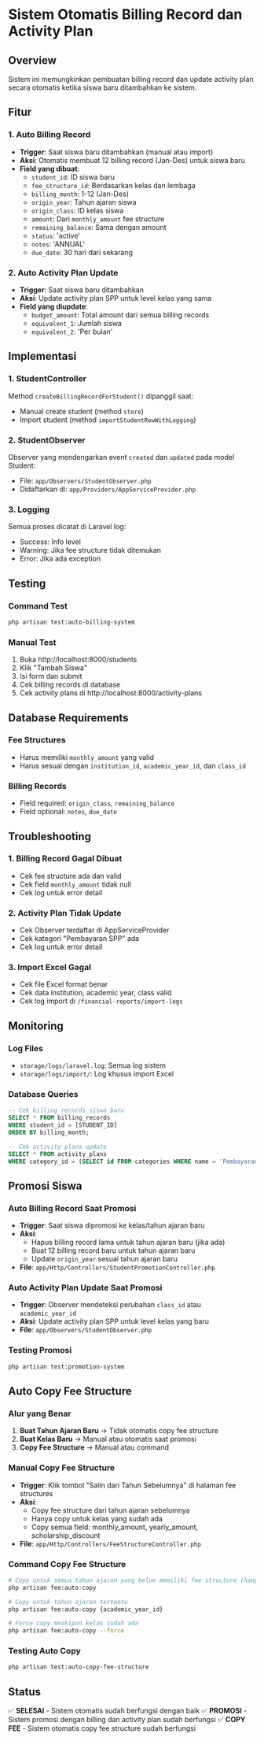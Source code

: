 # Sistem Otomatis Billing Record dan Activity Plan

## Overview
Sistem ini memungkinkan pembuatan billing record dan update activity plan secara otomatis ketika siswa baru ditambahkan ke sistem.

## Fitur

### 1. Auto Billing Record
- **Trigger**: Saat siswa baru ditambahkan (manual atau import)
- **Aksi**: Otomatis membuat 12 billing record (Jan-Des) untuk siswa baru
- **Field yang dibuat**:
  - `student_id`: ID siswa baru
  - `fee_structure_id`: Berdasarkan kelas dan lembaga
  - `billing_month`: 1-12 (Jan-Des)
  - `origin_year`: Tahun ajaran siswa
  - `origin_class`: ID kelas siswa
  - `amount`: Dari `monthly_amount` fee structure
  - `remaining_balance`: Sama dengan amount
  - `status`: 'active'
  - `notes`: 'ANNUAL'
  - `due_date`: 30 hari dari sekarang

### 2. Auto Activity Plan Update
- **Trigger**: Saat siswa baru ditambahkan
- **Aksi**: Update activity plan SPP untuk level kelas yang sama
- **Field yang diupdate**:
  - `budget_amount`: Total amount dari semua billing records
  - `equivalent_1`: Jumlah siswa
  - `equivalent_2`: 'Per bulan'

## Implementasi

### 1. StudentController
Method `createBillingRecordForStudent()` dipanggil saat:
- Manual create student (method `store`)
- Import student (method `importStudentRowWithLogging`)

### 2. StudentObserver
Observer yang mendengarkan event `created` dan `updated` pada model Student:
- File: `app/Observers/StudentObserver.php`
- Didaftarkan di: `app/Providers/AppServiceProvider.php`

### 3. Logging
Semua proses dicatat di Laravel log:
- Success: Info level
- Warning: Jika fee structure tidak ditemukan
- Error: Jika ada exception

## Testing

### Command Test
```bash
php artisan test:auto-billing-system
```

### Manual Test
1. Buka http://localhost:8000/students
2. Klik "Tambah Siswa"
3. Isi form dan submit
4. Cek billing records di database
5. Cek activity plans di http://localhost:8000/activity-plans

## Database Requirements

### Fee Structures
- Harus memiliki `monthly_amount` yang valid
- Harus sesuai dengan `institution_id`, `academic_year_id`, dan `class_id`

### Billing Records
- Field required: `origin_class`, `remaining_balance`
- Field optional: `notes`, `due_date`

## Troubleshooting

### 1. Billing Record Gagal Dibuat
- Cek fee structure ada dan valid
- Cek field `monthly_amount` tidak null
- Cek log untuk error detail

### 2. Activity Plan Tidak Update
- Cek Observer terdaftar di AppServiceProvider
- Cek kategori "Pembayaran SPP" ada
- Cek log untuk error detail

### 3. Import Excel Gagal
- Cek file Excel format benar
- Cek data institution, academic year, class valid
- Cek log import di `/financial-reports/import-logs`

## Monitoring

### Log Files
- `storage/logs/laravel.log`: Semua log sistem
- `storage/logs/import/`: Log khusus import Excel

### Database Queries
```sql
-- Cek billing records siswa baru
SELECT * FROM billing_records 
WHERE student_id = [STUDENT_ID] 
ORDER BY billing_month;

-- Cek activity plans update
SELECT * FROM activity_plans 
WHERE category_id = (SELECT id FROM categories WHERE name = 'Pembayaran SPP');
```

## Promosi Siswa

### Auto Billing Record Saat Promosi
- **Trigger**: Saat siswa dipromosi ke kelas/tahun ajaran baru
- **Aksi**: 
  - Hapus billing record lama untuk tahun ajaran baru (jika ada)
  - Buat 12 billing record baru untuk tahun ajaran baru
  - Update `origin_year` sesuai tahun ajaran baru
- **File**: `app/Http/Controllers/StudentPromotionController.php`

### Auto Activity Plan Update Saat Promosi
- **Trigger**: Observer mendeteksi perubahan `class_id` atau `academic_year_id`
- **Aksi**: Update activity plan SPP untuk level kelas yang baru
- **File**: `app/Observers/StudentObserver.php`

### Testing Promosi
```bash
php artisan test:promotion-system
```

## Auto Copy Fee Structure

### Alur yang Benar
1. **Buat Tahun Ajaran Baru** → Tidak otomatis copy fee structure
2. **Buat Kelas Baru** → Manual atau otomatis saat promosi
3. **Copy Fee Structure** → Manual atau command

### Manual Copy Fee Structure
- **Trigger**: Klik tombol "Salin dari Tahun Sebelumnya" di halaman fee structures
- **Aksi**: 
  - Copy fee structure dari tahun ajaran sebelumnya
  - Hanya copy untuk kelas yang sudah ada
  - Copy semua field: monthly_amount, yearly_amount, scholarship_discount
- **File**: `app/Http/Controllers/FeeStructureController.php`

### Command Copy Fee Structure
```bash
# Copy untuk semua tahun ajaran yang belum memiliki fee structure (hanya jika kelas sudah ada)
php artisan fee:auto-copy

# Copy untuk tahun ajaran tertentu
php artisan fee:auto-copy {academic_year_id}

# Force copy meskipun kelas sudah ada
php artisan fee:auto-copy --force
```

### Testing Auto Copy
```bash
php artisan test:auto-copy-fee-structure
```

## Status
✅ **SELESAI** - Sistem otomatis sudah berfungsi dengan baik
✅ **PROMOSI** - Sistem promosi dengan billing dan activity plan sudah berfungsi
✅ **COPY FEE** - Sistem otomatis copy fee structure sudah berfungsi
